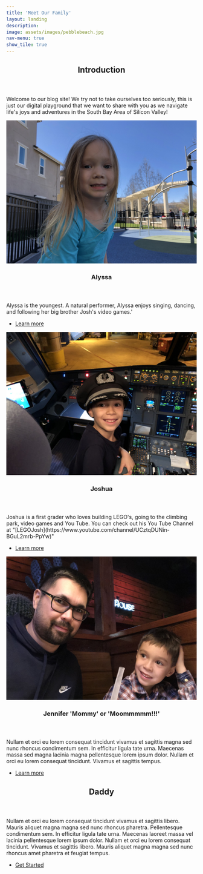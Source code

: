 ```yaml
---
title: 'Meet Our Family'
layout: landing
description:
image: assets/images/pebblebeach.jpg
nav-menu: true
show_tile: true
---
```


<!-- Main -->
<div id="main">

<!-- One -->
<section id="one">
	<div class="inner">
		<header class="major">
			<h2>Introduction</h2>
		</header>
		<p>Welcome to our blog site!  We try not to take ourselves too seriously, this is just our digital playground that we want to share with you as we navigate life's joys and adventures in the South Bay Area of Silicon Valley!</p>
	</div>
</section>

<!-- Two -->
<section id="two" class="spotlights">
	<section>
		<a href="generic.html" class="image">
			<img src="assets/images/Aly_profile.jpg" alt="" data-position="center center" />
		</a>
		<div class="content">
			<div class="inner">
				<header class="major">
					<h3>Alyssa</h3>
				</header>
				<p>Alyssa is the youngest.  A natural performer, Alyssa enjoys singing, dancing, and following her big brother Josh's video games.'</p>
				<ul class="actions">
					<li><a href="generic.html" class="button">Learn more</a></li>
				</ul>
			</div>
		</div>
	</section>
	<section>
		<a href="generic.html" class="image">
			<img src="assets/images/Josh_profile.jpg" alt="" data-position="top center" />
		</a>
		<div class="content">
			<div class="inner">
				<header class="major">
					<h3>Joshua</h3>
				</header>
				<p>Joshua is a first grader who loves building LEGO's, going to the climbing park, video games and You Tube.  You can check out his You Tube Channel at "[LEGOJosh](https://www.youtube.com/channel/UCztqDUNin-BGuL2mrb-PpYw)"</p>
				<ul class="actions">
					<li><a href="generic.html" class="button">Learn more</a></li>
				</ul>
			</div>
		</div>
	</section>
	<section>
		<a href="generic.html" class="image">
			<img src="assets/images/Mommy_profile.jpg" alt="" data-position="center center" />
		</a>
		<div class="content">
			<div class="inner">
				<header class="major">
					<h3>Jennifer 'Mommy' or 'Moommmmm!!!'</h3>
				</header>
				<p>Nullam et orci eu lorem consequat tincidunt vivamus et sagittis magna sed nunc rhoncus condimentum sem. In efficitur ligula tate urna. Maecenas massa sed magna lacinia magna pellentesque lorem ipsum dolor. Nullam et orci eu lorem consequat tincidunt. Vivamus et sagittis tempus.</p>
				<ul class="actions">
					<li><a href="generic.html" class="button">Learn more</a></li>
				</ul>
			</div>
		</div>
	</section>
</section>

<!-- Three -->
<section id="three">
	<div class="inner">
		<header class="major">
			<h2>Daddy</h2>
		</header>
		<p>Nullam et orci eu lorem consequat tincidunt vivamus et sagittis libero. Mauris aliquet magna magna sed nunc rhoncus pharetra. Pellentesque condimentum sem. In efficitur ligula tate urna. Maecenas laoreet massa vel lacinia pellentesque lorem ipsum dolor. Nullam et orci eu lorem consequat tincidunt. Vivamus et sagittis libero. Mauris aliquet magna magna sed nunc rhoncus amet pharetra et feugiat tempus.</p>
		<ul class="actions">
			<li><a href="generic.html" class="button next">Get Started</a></li>
		</ul>
	</div>
</section>

</div>
